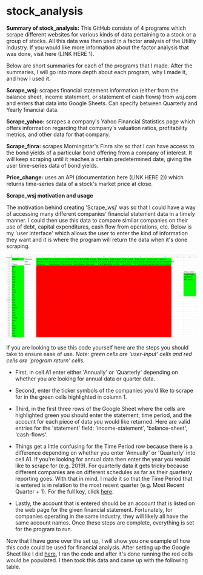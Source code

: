# stock_analysis
**Summary of stock_analysis:** This GitHub consists of 4 programs which scrape different websites for various kinds of data pertaining to a stock or a group of stocks. All this data was then used in a factor analysis of the Utility Industry. If you would like more information about the factor analysis that was done, visit here (LINK HERE 1). 

Below are short summaries for each of the programs that I made. After the summaries, I will go into more depth about each program, why I made it, and how I used it. 

**Scrape_wsj:** scrapes financial statement information (either from the balance sheet, income statement, or statement of cash flows) from wsj.com and enters that data into Google Sheets. Can specify between Quarterly and Yearly financial data. 

**Scrape_yahoo:** scrapes a company's Yahoo Financial Statistics page which offers information regarding that company's valuation ratios, profitability metrics, and other data for that company. 

**Scrape_finra:** scrapes Morningstar's Finra site so that I can have access to the bond yields of a particular bond offering from a company of interest. It will keep scraping until it reaches a certain predetermined date, giving the user time-series data of bond yields. 

**Price_change:** uses an API (documentation here (LINK HERE 2)) which returns time-series data of a stock's market price at close.


**Scrape_wsj motivation and usage**

The motivation behind creating 'Scrape_wsj' was so that I could have a way of accessing many different companies' financial statement data in a timely manner. I could then use this data to compare similar companies on their use of debt, capital expenditures, cash flow from operations, etc. Below is my 'user interface' which allows the user to enter the kind of information they want and it is where the program will return the data when it's done scraping.

![alt_text](https://github.com/rossleavitt/stock_analysis/blob/main/images/wsj_img1.PNG) 

If you are looking to use this code yourself here are the steps you should take to ensure ease of use. *Note: green cells are 'user-input' cells and red cells are 'program return' cells.*

* First, in cell A1 enter either 'Annually' or 'Quarterly' depending on whether you are looking for annual data or quarter data. 

* Second, enter the ticker symbols of the companies you'd like to scrape for in the green cells highlighted in column 1.

* Third, in the first three rows of the Google Sheet where the cells are highlighted green you should enter the statement, time period, and the account for each piece of data you would like returned. Here are valid entries for the 'statement' field: 'income-statement', 'balance-sheet', 'cash-flows'. 

* Things get a little confusing for the Time Period row because there is a difference depending on whether you enter 'Annually' or 'Quarterly' into cell A1. If you're looking for annual data then enter the year you would like to scrape for (e.g. 2019). For quarterly data it gets tricky because different companies are on different schedules as far as their quarterly reporting goes. With that in mind, I made it so that the Time Period that is entered is in relation to the most recent quarter (e.g. Most Recent Quarter + 1). For the full key, click [here](supplementary_files/quarter_time_period.md). 

* Lastly, the account that is entered should be an account that is listed on the web page for the given financial statement. Fortunately, for companies operating in the same industry, they will likely all have the same account names. Once these steps are complete, everything is set for the program to run.

Now that I have gone over the set up, I will show you one example of how this code could be used for financial analysis. After setting up the Google Sheet like I did [here](images/wsj_img.PNG), I ran the code and after it's done running the red cells would be populated. I then took this data and came up with the following table. 
